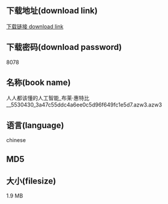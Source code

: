 ## 下载地址(download link)
[下载链接 download link](https://tutu365.netlify.app/?s=%E4%BA%BA%E4%BA%BA%E9%83%BD%E8%AF%A5%E6%87%82%E7%9A%84%E4%BA%BA%E5%B7%A5%E6%99%BA%E8%83%BD_%E5%B8%83%E8%8E%B1%C2%B7%E6%83%A0%E7%89%B9%E6%AF%94__5530430_3a47c55ddc4a6ee0c5d96f649fc1e5d7.azw3)

## 下载密码(download password)
8078

## 名称(book name)
人人都该懂的人工智能_布莱·惠特比__5530430_3a47c55ddc4a6ee0c5d96f649fc1e5d7.azw3.azw3

## 语言(language)
chinese

## MD5


## 大小(filesize)
1.9 MB

